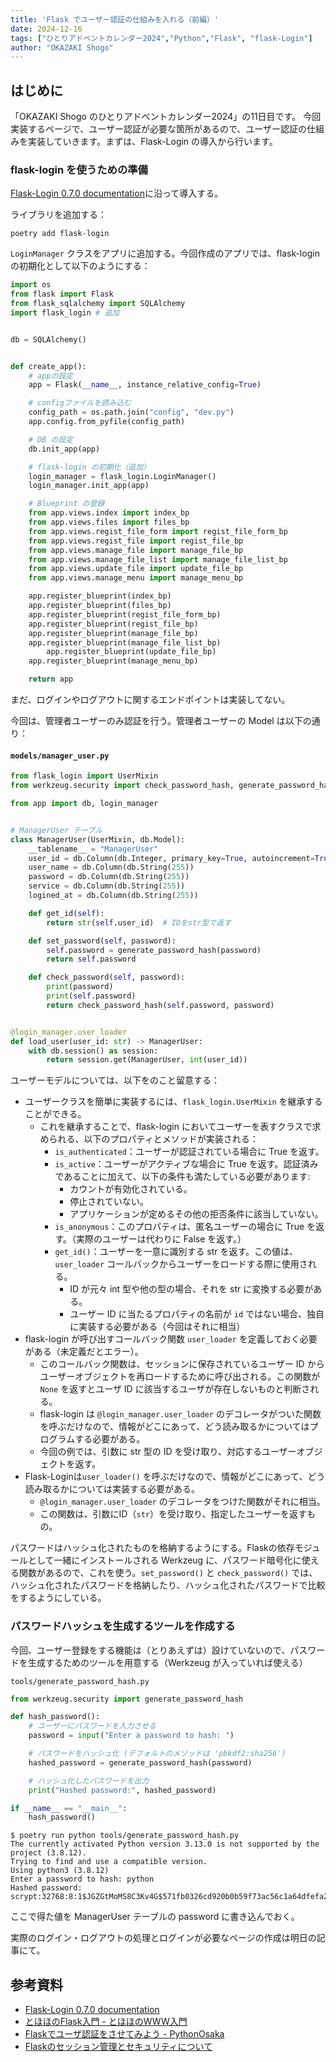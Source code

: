 ```yaml
---
title: 'Flask でユーザー認証の仕組みを入れる（前編）'
date: 2024-12-16
tags: ["ひとりアドベントカレンダー2024","Python","Flask", "flask-Login"]
author: "OKAZAKI Shogo"
---
```


## はじめに

「OKAZAKI Shogo のひとりアドベントカレンダー2024」の11日目です。 
今回実装するページで、ユーザー認証が必要な箇所があるので、ユーザー認証の仕組みを実装していきます。まずは、Flask-Login の導入から行います。


### flask-login を使うための準備
[Flask-Login 0.7.0 documentation](https://flask-login.readthedocs.io/en/latest/)に沿って導入する。

ライブラリを追加する：
```shell
poetry add flask-login
```

`LoginManager` クラスをアプリに追加する。今回作成のアプリでは、flask-login の初期化として以下のようにする：

```python
import os
from flask import Flask
from flask_sqlalchemy import SQLAlchemy
import flask_login # 追加


db = SQLAlchemy()


def create_app():
    # appの設定
    app = Flask(__name__, instance_relative_config=True)

    # configファイルを読み込む
    config_path = os.path.join("config", "dev.py")
    app.config.from_pyfile(config_path)

    # DB の設定
    db.init_app(app)

    # flask-login の初期化（追加）
    login_manager = flask_login.LoginManager()
    login_manager.init_app(app)

    # Blueprint の登録
    from app.views.index import index_bp
    from app.views.files import files_bp
    from app.views.regist_file_form import regist_file_form_bp
    from app.views.regist_file import regist_file_bp
    from app.views.manage_file import manage_file_bp
    from app.views.manage_file_list import manage_file_list_bp
    from app.views.update_file import update_file_bp
    from app.views.manage_menu import manage_menu_bp

    app.register_blueprint(index_bp)
    app.register_blueprint(files_bp)
    app.register_blueprint(regist_file_form_bp)
    app.register_blueprint(regist_file_bp)
    app.register_blueprint(manage_file_bp)
    app.register_blueprint(manage_file_list_bp)
        app.register_blueprint(update_file_bp)
    app.register_blueprint(manage_menu_bp)

    return app
```

まだ、ログインやログアウトに関するエンドポイントは実装してない。

今回は、管理者ユーザーのみ認証を行う。管理者ユーザーの Model は以下の通り：

#### `models/manager_user.py`

```python
from flask_login import UserMixin
from werkzeug.security import check_password_hash, generate_password_hash

from app import db, login_manager


# ManagerUser テーブル
class ManagerUser(UserMixin, db.Model):
    __tablename__ = "ManagerUser"
    user_id = db.Column(db.Integer, primary_key=True, autoincrement=True)
    user_name = db.Column(db.String(255))
    password = db.Column(db.String(255))
    service = db.Column(db.String(255))
    logined_at = db.Column(db.String(255))

    def get_id(self):
        return str(self.user_id)  # IDをstr型で返す

    def set_password(self, password):
        self.password = generate_password_hash(password)
        return self.password

    def check_password(self, password):
        print(password)
        print(self.password)
        return check_password_hash(self.password, password)


@login_manager.user_loader
def load_user(user_id: str) -> ManagerUser:
    with db.session() as session:
        return session.get(ManagerUser, int(user_id))
```

ユーザーモデルについては、以下をのこと留意する：
- ユーザークラスを簡単に実装するには、`flask_login.UserMixin` を継承することができる。
    - これを継承することで、flask-login においてユーザーを表すクラスで求められる、以下のプロパティとメソッドが実装される：
        - `is_authenticated`：ユーザーが認証されている場合に True を返す。
        - `is_active`：ユーザーがアクティブな場合に True を返す。認証済みであることに加えて、以下の条件も満たしている必要があります:
            - カウントが有効化されている。
            - 停止されていない。
            - アプリケーションが定めるその他の拒否条件に該当していない。
        - `is_anonymous`：このプロパティは、匿名ユーザーの場合に True を返す。（実際のユーザーは代わりに False を返す。）
        - `get_id()`：ユーザーを一意に識別する str を返す。この値は、`user_loader` コールバックからユーザーをロードする際に使用される。
            - ID が元々 int 型や他の型の場合、それを str に変換する必要がある。
            - ユーザー ID に当たるプロパティの名前が `id` ではない場合、独自に実装する必要がある（今回はそれに相当）
- flask-login が呼び出すコールバック関数 `user_loader` を定義しておく必要がある（未定義だとエラー）。
    - このコールバック関数は、セッションに保存されているユーザー ID からユーザーオブジェクトを再ロードするために呼び出される。この関数が `None` を返すとユーザ ID に該当するユーザが存在しないものと判断される。
    - flask-login は `@login_manager.user_loader` のデコレータがついた関数を呼ぶだけなので、情報がどこにあって、どう読み取るかについてはプログラムする必要がある。
    - 今回の例では、引数に str 型の ID を受け取り、対応するユーザーオブジェクトを返す。
- Flask-Loginは`user_loader()` を呼ぶだけなので、情報がどこにあって、どう読み取るかについては実装する必要がある。
    - `@login_manager.user_loader` のデコレータをつけた関数がそれに相当。
    - この関数は、引数にID（`str`）を受け取り、指定したユーザーを返すもの。

パスワードはハッシュ化されたものを格納するようにする。Flaskの依存モジュールとして一緒にインストールされる Werkzeug に、パスワード暗号化に使える関数があるので、これを使う。`set_password()` と `check_password()` では、ハッシュ化されたパスワードを格納したり、ハッシュ化されたパスワードで比較をするようにしている。

### パスワードハッシュを生成するツールを作成する

今回、ユーザー登録をする機能は（とりあえずは）設けていないので、パスワードを生成するためのツールを用意する（Werkzeug が入っていれば使える）

`tools/generate_password_hash.py`
```python
from werkzeug.security import generate_password_hash

def hash_password():
    # ユーザーにパスワードを入力させる
    password = input("Enter a password to hash: ")

    # パスワードをハッシュ化 (デフォルトのメソッドは 'pbkdf2:sha256')
    hashed_password = generate_password_hash(password)

    # ハッシュ化したパスワードを出力
    print("Hashed password:", hashed_password)

if __name__ == "__main__":
    hash_password() 
```

```shell
$ poetry run python tools/generate_password_hash.py
The currently activated Python version 3.13.0 is not supported by the project (3.8.12).
Trying to find and use a compatible version.
Using python3 (3.8.12)
Enter a password to hash: python
Hashed password: scrypt:32768:8:1$JGZGtMoMS8C3Kv4G$571fb0326cd920b0b59f73ac56c1a64dfefa22ecd3f57e06c5966487963aa54700c936b521bf756f5cf72934870b90587d3b3e812249d8019258cc73ee23a4ba
```

ここで得た値を ManagerUser テーブルの password に書き込んでおく。

実際のログイン・ログアウトの処理とログインが必要なページの作成は明日の記事にて。

## 参考資料

- [Flask-Login 0.7.0 documentation](https://flask-login.readthedocs.io/en/latest/)
- [とほほのFlask入門 - とほほのWWW入門](https://www.tohoho-web.com/ex/flask.html#login)
- [Flaskでユーザ認証をさせてみよう - PythonOsaka](https://scrapbox.io/PythonOsaka/Flask%E3%81%A7%E3%83%A6%E3%83%BC%E3%82%B6%E8%AA%8D%E8%A8%BC%E3%82%92%E3%81%95%E3%81%9B%E3%81%A6%E3%81%BF%E3%82%88%E3%81%86)
- [Flaskのセッション管理とセキュリティについて](https://zenn.dev/saiki_toshiki/articles/946e4a3c2eb4c5)
